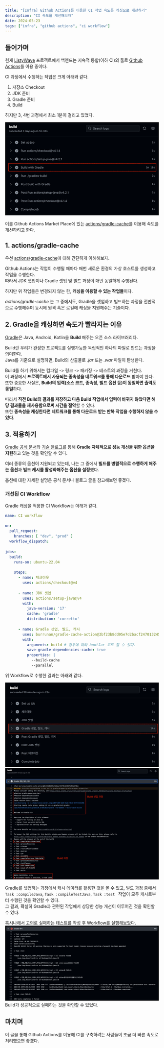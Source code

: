 ```yaml
---
title: "[Infra] Github Actions를 이용한 CI 작업 속도를 캐싱으로 개선하기"
description: "CI 속도를 개선해보자"
date: 2024-05-23
tags: ["infra", "github actions", "ci workflow"]
---
```


## 들어가며

현재 [ListyWave](https://listywave.com) 프로젝트에서 백엔드는 지속적 통합(이하 CI)의 툴로 [Github Actions](https://docs.github.com/ko/actions)를 이용 중이다.

CI 과정에서 수행하는 작업은 크게 아래와 같다.

1. 저장소 Checkout
2. JDK 준비
3. Gradle 준비
4. Build

하지만 3, 4번 과정에서 최소 1분이 걸리고 있었다.

![개선 전](not-enhanced.png)

이를 Github Actions Market Place에 있는 [actions/gradle-cache](https://github.com/marketplace/actions/gradle-cache)를 이용해 속도를 개선하려고 한다.

## 1. actions/gradle-cache

우선 [actions/gradle-cache](https://github.com/marketplace/actions/gradle-cache)에 대해 간단하게 이해해보자.

Github Actions는 작업이 수행될 때마다 매번 새로운 환경의 가상 호스트를 생성하고 작업을 수행한다.<br>
따라서 JDK 셋업이나 Gradle 셋업 및 빌드 과정이 매번 동일하게 수행된다.

하지만 위 작업들은 변경되지 않는 한, **캐싱을 이용할 수 있는 작업들**이다.

_actions/gradle-cache_ 는 그 중에서도, Gradle을 셋업하고 빌드하는 과정을 전반적으로 수행해주며 동시에 원격 혹은 로컬에 캐싱을 지원해주는 기술이다.

## 2. Gradle을 캐싱하면 속도가 빨라지는 이유

[Gradle](https://docs.gradle.org/)은 Java, Android, Kotlin을 **Build** 해주는 오픈 소스 라이브러리다.

Build란 우리가 완성한 프로젝트를 실행가능한 독립적인 하나의 파일로 만드는 과정을 의미한다.<br>
Java를 기준으로 설명하면, Build의 산출물로 _.jar_ 또는 _.war_ 파일이 탄생한다.

Build를 하기 위해서는 컴파일 -> 링크 -> 패키징 -> 테스트의 과정을 거친다.<br>
이 과정에서 **프로젝트에서 사용되는 종속성을 네트워크를 통해 다운로드** 받아야 한다.<br>
또한 중요한 사실은, **Build의 입력(소스 코드, 종속성, 빌드 옵션 등)이 동일하면 출력도 동일**하다.

따라서 **직전 Build의 결과를 저장하고 다음 Build 작업에서 입력이 바뀌지 않았다면 해당 결과물을 재사용함으로써 시간을 절약**할 수 있다.<br>
또한 **종속성을 캐싱한다면 네트워크를 통해 다운로드 받는 반복 작업을 수행하지 않을 수 있다**.

## 3. 적용하기

[Gradle 공식 문서](https://sejoung.github.io/2021/08/2021-08-04-gradle_build/)와 [기술 블로그](https://sejoung.github.io/2021/08/2021-08-04-gradle_build/)를 통해 **Gradle 자체적으로 성능 개선을 위한 옵션을 지원**하고 있는 것을 확인할 수 있다.

여러 종류의 옵션이 지원되고 있는데, 나는 그 중에서 **빌드를 병렬적으로 수행하게 해주는 옵션**과 **빌드 캐시를 활성화해주는 옵션을 설정**했다.

옵션에 대한 자세한 설명은 공식 문서나 블로그 글을 참고해보면 좋겠다.

### 개선된 CI Workflow

Gradle 캐싱을 적용한 CI Workflow는 아래과 같다.

```yaml
name: CI workflow

on:
  pull_request:
    branches: [ "dev", "prod" ]
  workflow_dispatch:

jobs:
  build:
    runs-on: ubuntu-22.04

    steps:
      - name: 체크아웃
        uses: actions/checkout@v4

      - name: JDK 셋업
        uses: actions/setup-java@v4
        with:
          java-version: '17'
          cache: 'gradle'
          distribution: 'corretto'

      - name: Gradle 셋업, 빌드, 캐시
        uses: burrunan/gradle-cache-action@3bf23b8dd95e7d2bacf2470132454fe893a178a1
        with:
          arguments: build # 경우에 따라 bootJar 로도 할 수 있다.
          save-gradle-dependencies-cache: true
          properties: |
            --build-cache
            --parallel
```

위 Workflow로 수행한 결과는 아래와 같다.

![개선 후](enhanced.png)
![Gradle 셋업, 빌드, 캐시 작업 로그](detail-of-gradle-job.png)

Gradle를 셋업하는 과정에서 캐시 데이터를 활용한 것을 볼 수 있고, 빌드 과정 중에서 `Task :compileJava`, `Task :compileTestJava`, `Task :test ` 작업이 모두 캐시로부터 수행된 것을 확인할 수 있다.<br>
그 결과, 확실히 Gradle과 관련된 작업에서 상당한 성능 개선이 이루어진 것을 확인할 수 있다.

혹시나해서 고의로 실패하는 테스트를 작성 후 Workflow를 실행해보았다.
![실패하는 테스트 작성 후 실행 결과](result-for-fail-test.png)
Build가 성공적으로 실패하는 것을 확인할 수 있었다.

## 마치며

이 글을 통해 Github Actions를 이용해 CI를 구축하려는 사람들이 조금 더 빠른 속도로 처리했으면 좋겠다.
